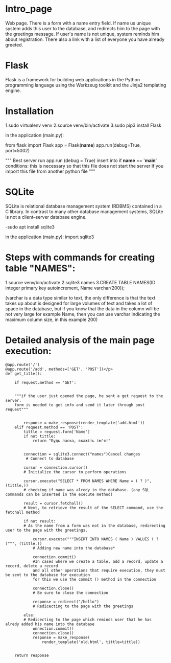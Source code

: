 # Intro_page
Web page. There is a form with a name entry field. If name us unique system adds this user to the database, and redirects him to the page with the greetings message. If user's name is not unique, system reminds him about registration. There also a link with a list of everyone you have already greeted. 

# Flask
Flask is a framework for building web applications in the Python programming language using the Werkzeug toolkit and the Jinja2 templating engine.

# Installation
1.sudo virtualenv venv
2.source venv/bin/activate
3.sudo pip3 install Flask

in the application (main.py):

from flask import Flask
app = Flask(__name__)
app.run(debug=True, port=5002)

"""
Best server run app.run (debug = True)
insert into if __name__ == '__main__' conditions:
this is necessary so that this file does not start the server
if you import this file from another python file
"""

# SQLite
SQLite is relational database management system (RDBMS) contained in a C library. 
In contrast to many other database management systems, SQLite is not a client–server database engine.

-sudo apt install sqlite3

in the application (main.py):
import sqlite3

# Steps with commands for creating table "NAMES":
1.source venv/bin/activate
2.sqlite3 names
3.CREATE TABLE NAMES(ID integer primary key autoincrement, Name varchar(200));

(varchar is a data type similar to text, the only difference is that
the text takes up about is designed for large volumes of text and takes
a lot of space in the database, but if you know that the data in the column will be
not very large for example Name, then you can use varchar
indicating the maximum column size, in this example 200)

# Detailed analysis of the main page execution:


    @app.route('/') 
    @app.route('/add', methods=['GET', 'POST'])</p>
    def get_title():

        if request.method == 'GET':
    
    
        """if the user just opened the page, he sent a get request to the server. 
        form is needed to get info and send it later through post request"""
   

            response = make_response(render_template('add.html'))
        elif request.method == 'POST':
            tittle = request.form['Name']
            if not tittle:
                return "Будь ласка, вкажіть ім'я!"
            
            
            connection = sqlite3.connect("names")Cancel changes
             # Connect to database 
        
            cursor = connection.cursor()
            # Initialize the cursor to perform operations
        
            cursor.execute("SELECT * FROM NAMES WHERE Name = ( ? )", (tittle,))
            # checking if name was alredy in the database. (any SQL commands can be inserted in the execute method)
        
            result = cursor.fetchall()
            # Next, to retrieve the result of the SELECT command, use the fetchall method

            if not result:
            # As the name from a form was not in the database, redirecting user to the page with the greetings. 
        
                cursor.execute("""INSERT INTO NAMES ( Name ) VALUES ( ? )""", (tittle,))
                # Adding new name into the database*
            
                connection.commit()
                #In cases where we create a table, add a record, update a record, delete a record
                and all other operations that require execution, they must be sent to the database for execution
                for this we use the commit () method in the connection
            
                connection.close()
                # Be sure to close the connection
            
                response = redirect("/hello")
                # Redicecting to the page with the greetings

            else:
            # Redicecting to the page which reminds user that he has alredy added his name into the database
                onnection.commit()
                connection.close()
                response = make_response(
                    render_template('old.html', tittle=tittle))


        return response



    
